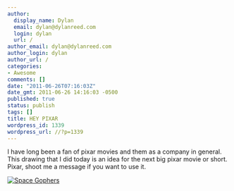 ```yaml
---
author:
  display_name: Dylan
  email: dylan@dylanreed.com
  login: dylan
  url: /
author_email: dylan@dylanreed.com
author_login: dylan
author_url: /
categories:
- Awesome
comments: []
date: "2011-06-26T07:16:03Z"
date_gmt: 2011-06-26 14:16:03 -0500
published: true
status: publish
tags: []
title: HEY PIXAR
wordpress_id: 1339
wordpress_url: //?p=1339
---
```


I have long been a fan of pixar movies and them as a company in general. This drawing that I did today is an idea for the next big pixar movie or short. Pixar, shoot me a message if you want to use it.

[![][1]][2]

   [1]: http://fancycadaver.com//media/2011/06/SpaceGophersSmall.jpg (Space Gophers)
   [2]: http://fancycadaver.com/2011/06/26/space-gophers-in-space/

